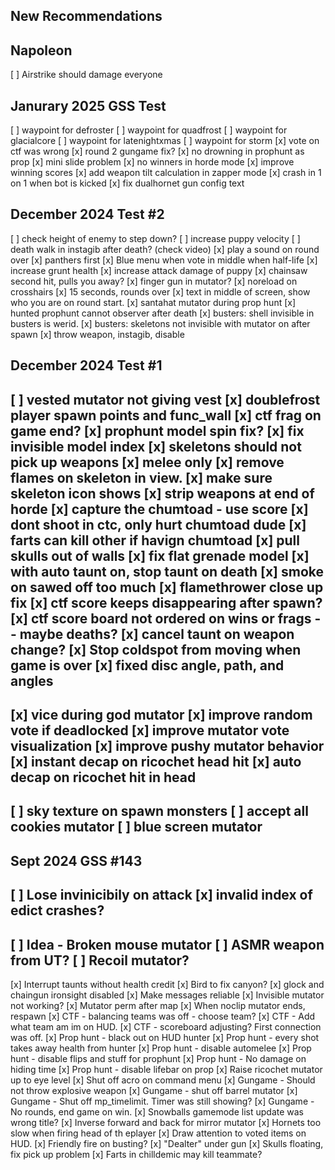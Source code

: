 ## New Recommendations

## Napoleon

[ ] Airstrike should damage everyone

## Janurary 2025 GSS Test

[ ] waypoint for defroster
[ ] waypoint for quadfrost
[ ] waypoint for glacialcore
[ ] waypoint for latenightxmas
[ ] waypoint for storm
[x] vote on ctf was wrong
[x] round 2 gungame fix?
[x] no drowning in prophunt as prop
[x] mini slide problem
[x] no winners in horde mode
    [x] improve winning scores
[x] add weapon tilt calculation in zapper mode
[x] crash in 1 on 1 when bot is kicked
[x] fix dualhornet gun config text

## December 2024 Test #2

[ ] check height of enemy to step down?
[ ] increase puppy velocity
[ ] death walk in instagib after death? (check video)
[x] play a sound on round over
[x] panthers first
[x] Blue menu when vote in middle when half-life
[x] increase grunt health
[x] increase attack damage of puppy
[x] chainsaw second hit, pulls you away?
[x] finger gun in mutator?
[x] noreload on crosshairs
[x] 15 seconds, rounds over
[x] text in middle of screen, show who you are on round start.
[x] santahat mutator during prop hunt
[x] hunted prophunt cannot observer after death
[x] busters: shell invisible in busters is werid.
[x] busters: skeletons not invisible with mutator on after spawn
[x] throw weapon, instagib, disable

## December 2024 Test #1

[ ] vested mutator not giving vest
[x] doublefrost player spawn points and func_wall
[x] ctf frag on game end?
[x] prophunt model spin fix?
    [x] fix invisible model index
[x] skeletons should not pick up weapons
    [x] melee only
    [x] remove flames on skeleton in view.
        [x] make sure skeleton icon shows
[x] strip weapons at end of horde
[x] capture the chumtoad - use score
    [x] dont shoot in ctc, only hurt chumtoad dude
    [x] farts can kill other if havign chumtoad
[x] pull skulls out of walls
[x] fix flat grenade model
[x] with auto taunt on, stop taunt on death
[x] smoke on sawed off too much
[x] flamethrower close up fix
[x] ctf score keeps disappearing after spawn?
    [x] ctf score board not ordered on wins or frags -- maybe deaths?
[x] cancel taunt on weapon change?
[x] Stop coldspot from moving when game is over
[x] fixed disc angle, path, and angles
---
[x] vice during god mutator
[x] improve random vote if deadlocked
[x] improve mutator vote visualization
[x] improve pushy mutator behavior
[x] instant decap on ricochet head hit
[x] auto decap on ricochet hit in head
---
[ ] sky texture on spawn monsters
[ ] accept all cookies mutator
[ ] blue screen mutator
---


##  Sept 2024 GSS #143

[ ] Lose invinicibily on attack
[x] invalid index of edict crashes?
---
[ ] Idea - Broken mouse mutator
[ ] ASMR weapon from UT?
[ ] Recoil mutator?
---
[x] Interrupt taunts without health credit
[x] Bird to fix canyon?
[x] glock and chaingun ironsight disabled
[x] Make messages reliable
[x] Invisible mutator not working?
[x] Mutator perm after map
[x] When noclip mutator ends, respawn
[x] CTF - balancing teams was off - choose team?
[x] CTF - Add what team am im on HUD.
[x] CTF - scoreboard adjusting? First connection was off.
[x] Prop hunt - black out on HUD hunter
[x] Prop hunt - every shot takes away health from hunter
[x] Prop hunt - disable automelee
[x] Prop hunt - disable flips and stuff for prophunt
[x] Prop hunt - No damage on hiding time
[x] Prop hunt - disable lifebar on prop
[x] Raise ricochet mutator up to eye level
[x] Shut off acro on command menu
[x] Gungame - Should not throw explosive weapon
[x] Gungame - shut off barrel mutator
[x] Gungame - Shut off mp_timelimit. Timer was still showing?
[x] Gungame - No rounds, end game on win.
[x] Snowballs gamemode list update was wrong title?
[x] Inverse forward and back for mirror mutator
[x] Hornets too slow when firing head of th eplayer
[x] Draw attention to voted items on HUD.
[x] Friendly fire on busting?
[x] "Dealter" under gun
[x] Skulls floating, fix pick up problem
[x] Farts in chilldemic may kill teammate?
